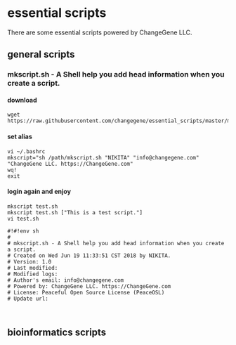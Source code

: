 # essential scripts
There are some essential scripts powered by ChangeGene LLC.

##  general scripts

### mkscript.sh - A Shell help you add head information when you create a script.

#### download
```shell
wget https://raw.githubusercontent.com/changegene/essential_scripts/master/mkscript.sh
```
#### set alias
```shell
vi ~/.bashrc
mkscript="sh /path/mkscript.sh "NIKITA" "info@changegene.com" "ChangeGene LLC. https://ChangeGene.com"
wq!
exit
```
#### login again and enjoy
```shell
mkscript test.sh
mkscript test.sh ["This is a test script."]
vi test.sh

#!#!env sh
#
# mkscript.sh - A Shell help you add head information when you create a script.
# Created on Wed Jun 19 11:33:51 CST 2018 by NIKITA.
# Version: 1.0
# Last modified:
# Modified logs:
# Author's email: info@changegene.com
# Powered by: ChangeGene LLC. https://ChangeGene.com
# License: Peaceful Open Source License (PeaceOSL)
# Update url:



```

##  bioinformatics scripts

